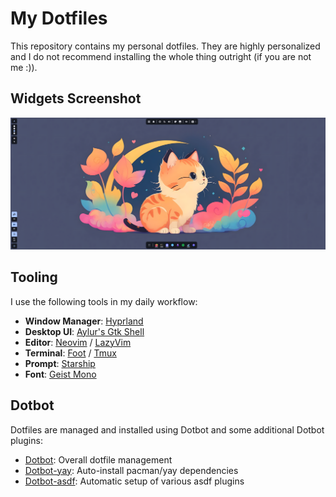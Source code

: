 # My Dotfiles

This repository contains my personal dotfiles. They are highly personalized and
I do not recommend installing the whole thing outright (if you are not me :)).

## Widgets Screenshot

![Screenshot](./screenshot.png)

## Tooling

I use the following tools in my daily workflow:

- **Window Manager**: [Hyprland](https://github.com/hyprwm/Hyprland)
- **Desktop UI**: [Aylur's Gtk Shell](https://github.com/Aylur/ags)
- **Editor**: [Neovim](https://neovim.io/) / [LazyVim](https://www.lazyvim.org/)
- **Terminal**: [Foot](https://codeberg.org/dnkl/foot) /
  [Tmux](https://tmux.github.io/)
- **Prompt**: [Starship](https://starship.rs/)
- **Font**: [Geist Mono](https://vercel.com/font)

## Dotbot

Dotfiles are managed and installed using Dotbot and some additional Dotbot
plugins:

- [Dotbot](https://github.com/anishathalye/dotbot): Overall dotfile management
- [Dotbot-yay](https://github.com/sobolevn/dotbot-asdf): Auto-install pacman/yay
  dependencies
- [Dotbot-asdf](https://github.com/OxSon/dotbot-yay/): Automatic setup of
  various asdf plugins
